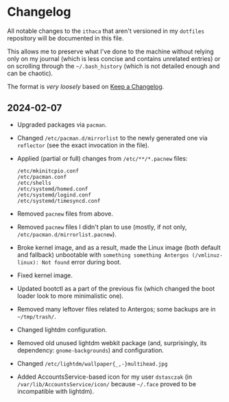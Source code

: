 # Changelog

All notable changes to the `ithaca` that aren't versioned in my `dotfiles` repository will be documented in this file.

This allows me to preserve what I've done to the machine without relying only on my journal (which is less concise and contains unrelated entries) or on scrolling through the `~/.bash_history` (which is not detailed enough and can be chaotic).

The format is _very loosely_ based on [Keep a Changelog](https://keepachangelog.com/en/1.1.0/).

<!--

`Added` for new features.
`Changed` for changes in existing functionality.
`Deprecated` for soon-to-be removed features.
`Removed` for now removed features.
`Broke` in case of breaking anything.
`Fixed` for any bug fixes.
`Security` in case of vulnerabilities.
`Updated` or `Upgraded` for any updates/upgrades that cannot be defined clearly as `Changed` (e.g. package upgrades).

-->

## 2024-02-07

- Upgraded packages via `pacman`.
- Changed `/etc/pacman.d/mirrorlist` to the newly generated one via `reflector` (see the exact invocation in the file).
- Applied (partial or full) changes from `/etc/**/*.pacnew` files:

    ```
    /etc/mkinitcpio.conf
    /etc/pacman.conf
    /etc/shells
    /etc/systemd/homed.conf
    /etc/systemd/logind.conf
    /etc/systemd/timesyncd.conf
    ```
- Removed `pacnew` files from above.
- Removed `pacnew` files I didn't plan to use (mostly, if not only, `/etc/pacman.d/mirrorlist.pacnew`).
- Broke kernel image, and as a result, made the Linux image (both default and fallback) unbootable with `something something Antergos (/vmlinuz-linux): Not found` error during boot.
- Fixed kernel image.
- Updated bootctl as a part of the previous fix (which changed the boot loader look to more minimalistic one).
- Removed many leftover files related to Antergos; some backups are in `~/tmp/trash/`.
- Changed lightdm configuration.
- Removed old unused lightdm webkit package (and, surprisingly, its dependency: `gnome-backgrounds`) and configuration.
- Changed `/etc/lightdm/wallpaper{_,-}multihead.jpg`
- Added AccountsService-based icon for my user `dstasczak` (in `/var/lib/AccountsService/icon/` because `~/.face` proved to be incompatible with lightdm).
